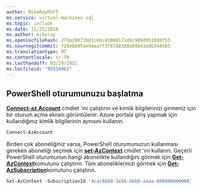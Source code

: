 ```yaml
---
author: MikeRayMSFT
ms.service: virtual-machines-sql
ms.topic: include
ms.date: 11/25/2018
ms.author: mikeray
ms.openlocfilehash: 27da28073b01c6bc43868172d6c989d9518d8f53
ms.sourcegitcommit: f28ebb95ae9aaaff3f87d8388a09b41e0b3445b5
ms.translationtype: MT
ms.contentlocale: tr-TR
ms.lasthandoff: 03/29/2021
ms.locfileid: "95554062"
---
```

## <a name="start-your-powershell-session"></a>PowerShell oturumunuzu başlatma
 

[**Connect-az Account**](/powershell/module/Az.Accounts/Connect-AzAccount) cmdlet 'ini çalıştırın ve kimlik bilgilerinizi girmeniz için bir oturum açma ekranı görüntülenir. Azure portala giriş yapmak için kullandığınız kimlik bilgilerinin aynısını kullanın.

```powershell
Connect-AzAccount
```

Birden çok aboneliğiniz varsa, PowerShell oturumunuzun kullanması gereken aboneliği seçmek için [**set-AzContext**](/powershell/module/az.accounts/set-azcontext) cmdlet 'ini kullanın. Geçerli PowerShell oturumunun hangi abonelikte kullandığını görmek için [**Get-AzContext**](/powershell/module/az.accounts/get-azcontext)komutunu çalıştırın. Tüm aboneliklerinizi görmek için [**Get-AzSubscription**](/powershell/module/az.accounts/get-azsubscription)komutunu çalıştırın.

```powershell
Set-AzContext -SubscriptionId '4cac86b0-1e56-bbbb-aaaa-000000000000'
```